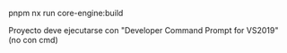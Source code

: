 pnpm nx run core-engine:build

Proyecto deve ejecutarse con "Developer Command Prompt for VS2019" (no con cmd)
